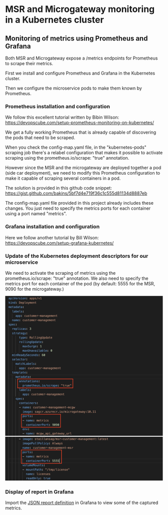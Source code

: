 # MSR and Microgateway monitoring in a Kubernetes cluster

## Monitoring of metrics using Prometheus and Grafana

Both MSR and Microgateway expose a /metrics endpoints for Prometheus to scrape their metrics.

First we install and configure Prometheus and Grafana in the Kubernetes cluster.

Then we configure the microservice pods to make them known by Prometheus.

### Prometheus installation and configuration

We follow this excellent tutorial written by Bibin Wilson: https://devopscube.com/setup-prometheus-monitoring-on-kubernetes/

We get a fully working Prometheus that is already capable of discovering the pods that need to be scraped.

When you check the config-map.yaml file, in the "kubernetes-pods" scraping job there's a relabel configuration that makes it possible to activate scraping using the prometheus.io/scrape: "true" annotation.

However since the MSR and the microgateway are deployed together a pod (side car deployment), we need to modify this Prometheus configuration to make it capable of scraping several containers in a pod.

The solution is provided in this github code snippet: https://gist.github.com/bakins/5bf7d4e719f36c1c555d81134d8887eb

The config-map.yaml file provided in this project already includes these changes. You just need to specify the metrics ports for each container using a port named "metrics". 

### Grafana installation and configuration

Here we follow another tutorial by Bill Wilson: https://devopscube.com/setup-grafana-kubernetes/

### Update of the Kubernetes deployment descriptors for our microservice

We need to activate the scraping of metrics using the prometheus.io/scrape: "true" annotation.
We also need to specify the metrics port for each container of the pod (by default: 5555 for the MSR, 9090 for the microgateway.)

 ![Pod configuration part 1](https://github.com/staillansag/msr-customer-management/blob/main/monitoring/prometheus-pod-configuration_1.png)
 ![Pod configuration part 1](https://github.com/staillansag/msr-customer-management/blob/main/monitoring/prometheus-pod-configuration_2.png)
 
### Display of report in Grafana

Import the [JSON report definition](https://github.com/staillansag/msr-customer-management/blob/main/monitoring/msr-mcgw-report.json) in Grafana to view some of the captured metrics.


